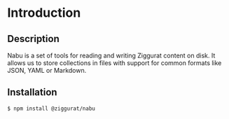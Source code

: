 # Introduction

## Description

Nabu is a set of tools for reading and writing Ziggurat content on disk. It allows us to store collections in files with support for common formats like JSON, YAML or Markdown.

## Installation

```text
$ npm install @ziggurat/nabu
```



